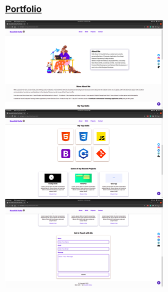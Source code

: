# [Portfolio](https://koushikdutta1999.github.io/Portfolio/)

<img src = "ScreenShot/one.png" alt = "One Photo">
<img src = "ScreenShot/two.png" alt = "One Photo">
<img src = "ScreenShot/three.png" alt = "One Photo">
